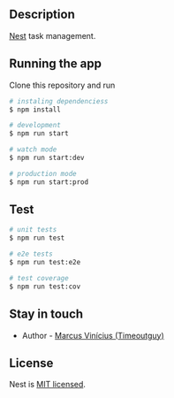 
## Description

[Nest](https://github.com/nestjs/nest) task management.

## Running the app

Clone this repository and run

```bash
# instaling dependenciess
$ npm install

# development
$ npm run start

# watch mode
$ npm run start:dev

# production mode
$ npm run start:prod
```

## Test

```bash
# unit tests
$ npm run test

# e2e tests
$ npm run test:e2e

# test coverage
$ npm run test:cov
```
## Stay in touch

- Author - [Marcus Vinícius (Timeoutguy)](https://timeoutguy.github.io/portfolio)

## License

  Nest is [MIT licensed](LICENSE).
